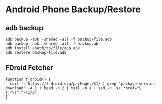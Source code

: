 # Android Phone Backup/Restore

## adb backup

    adb backup -apk -shared -all -f backup-file.adb
    adb backup -apk -shared -all -f backup.ab
    adb install /path/to/file/app.apk
    adb restore backup-file.adb

## FDroid Fetcher

    function f_droid() {
      curl -s https://f-droid.org/packages/$1/ | grep "package-version-download" -A 1 | head -n 2 | tail -n 1 | sed -n 's/.*href="\(.*\)".*/\1/p'
    }

